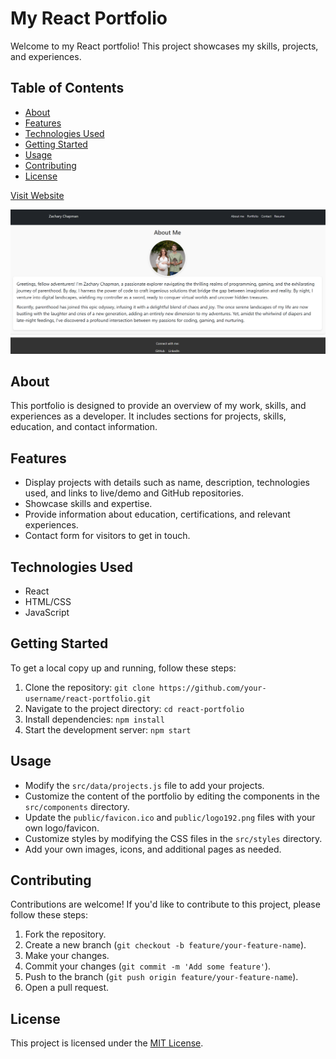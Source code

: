 # My React Portfolio

Welcome to my React portfolio! This project showcases my skills, projects, and experiences.

## Table of Contents
- [About](#about)
- [Features](#features)
- [Technologies Used](#technologies-used)
- [Getting Started](#getting-started)
- [Usage](#usage)
- [Contributing](#contributing)
- [License](#license)

[Visit Website](https://main--react-chapman.netlify.app/)

![Alt Text](./public/pic.png)

## About
This portfolio is designed to provide an overview of my work, skills, and experiences as a developer. It includes sections for projects, skills, education, and contact information.

## Features
- Display projects with details such as name, description, technologies used, and links to live/demo and GitHub repositories.
- Showcase skills and expertise.
- Provide information about education, certifications, and relevant experiences.
- Contact form for visitors to get in touch.

## Technologies Used
- React
- HTML/CSS
- JavaScript

## Getting Started
To get a local copy up and running, follow these steps:

1. Clone the repository: `git clone https://github.com/your-username/react-portfolio.git`
2. Navigate to the project directory: `cd react-portfolio`
3. Install dependencies: `npm install`
4. Start the development server: `npm start`

## Usage
- Modify the `src/data/projects.js` file to add your projects.
- Customize the content of the portfolio by editing the components in the `src/components` directory.
- Update the `public/favicon.ico` and `public/logo192.png` files with your own logo/favicon.
- Customize styles by modifying the CSS files in the `src/styles` directory.
- Add your own images, icons, and additional pages as needed.

## Contributing
Contributions are welcome! If you'd like to contribute to this project, please follow these steps:

1. Fork the repository.
2. Create a new branch (`git checkout -b feature/your-feature-name`).
3. Make your changes.
4. Commit your changes (`git commit -m 'Add some feature'`).
5. Push to the branch (`git push origin feature/your-feature-name`).
6. Open a pull request.

## License
This project is licensed under the [MIT License](LICENSE).
